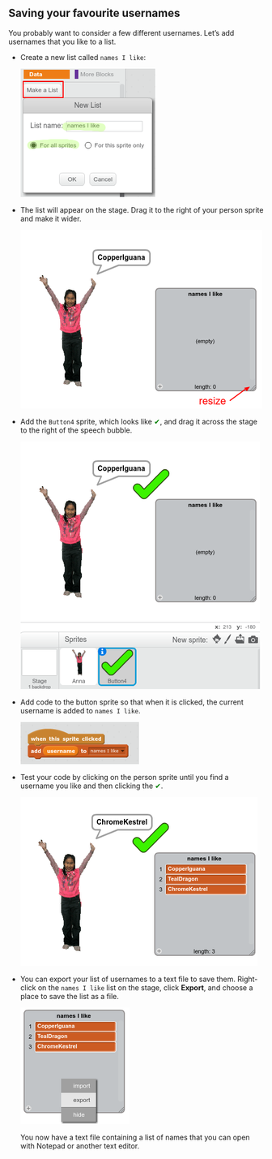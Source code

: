 ## Saving your favourite usernames

You probably want to consider a few different usernames. Let’s add usernames that you like to a list.

+ Create a new list called `names I like`:

	![screenshot](images/usernames-like.png)

+ The list will appear on the stage. Drag it to the right of your person sprite and make it wider.

	![screenshot](images/usernames-like-stage.png)

+ Add the `Button4` sprite, which looks like <span style="color: green;">✔</span>, and drag it across the stage to the right of the speech bubble.

	![screenshot](images/usernames-tick.png)

+ Add code to the button sprite so that when it is clicked, the current username is added to `names I like`.

	![screenshot](images/usernames-add-like.png)

+ Test your code by clicking on the person sprite until you find a username you like and then clicking the <span style="color: green;">✔</span>.

	![screenshot](images/usernames-like-list.png)

+ You can export your list of usernames to a text file to save them. Right-click on the `names I like` list on the stage, click **Export**, and choose a place to save the list as a file.

	![screenshot](images/usernames-export.png)

	You now have a text file containing a list of names that you can open with Notepad or another text editor.
